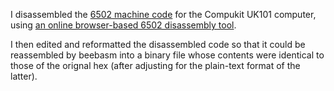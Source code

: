 I disassembled the [6502 machine code](https://github.com/ahope1/Galactic-Hitchhiker/tree/main/original-hex) for the Compukit UK101 computer, using [an online browser-based 6502 disassembly tool](https://www.masswerk.at/6502/disassembler.html).

I then edited and reformatted the disassembled code so that it could be reassembled by beebasm into a binary file whose contents were identical to those of the orignal hex (after adjusting for the plain-text format of the latter).
